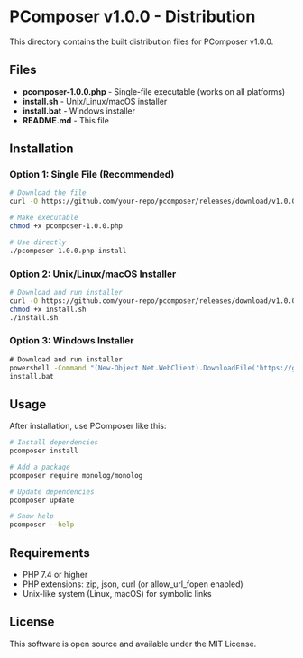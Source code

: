 # PComposer v1.0.0 - Distribution

This directory contains the built distribution files for PComposer v1.0.0.

## Files

- **pcomposer-1.0.0.php** - Single-file executable (works on all platforms)
- **install.sh** - Unix/Linux/macOS installer
- **install.bat** - Windows installer
- **README.md** - This file

## Installation

### Option 1: Single File (Recommended)
```bash
# Download the file
curl -O https://github.com/your-repo/pcomposer/releases/download/v1.0.0/pcomposer-1.0.0.php

# Make executable
chmod +x pcomposer-1.0.0.php

# Use directly
./pcomposer-1.0.0.php install
```

### Option 2: Unix/Linux/macOS Installer
```bash
# Download and run installer
curl -O https://github.com/your-repo/pcomposer/releases/download/v1.0.0/install.sh
chmod +x install.sh
./install.sh
```

### Option 3: Windows Installer
```cmd
# Download and run installer
powershell -Command "(New-Object Net.WebClient).DownloadFile('https://github.com/your-repo/pcomposer/releases/download/v1.0.0/install.bat', 'install.bat')"
install.bat
```

## Usage

After installation, use PComposer like this:

```bash
# Install dependencies
pcomposer install

# Add a package
pcomposer require monolog/monolog

# Update dependencies
pcomposer update

# Show help
pcomposer --help
```

## Requirements

- PHP 7.4 or higher
- PHP extensions: zip, json, curl (or allow_url_fopen enabled)
- Unix-like system (Linux, macOS) for symbolic links

## License

This software is open source and available under the MIT License.
